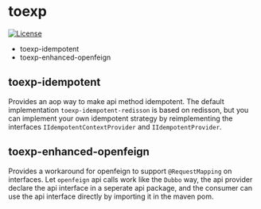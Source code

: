 # toexp

[![License](https://img.shields.io/badge/License-Apache_2.0-blue.svg)](https://opensource.org/licenses/Apache-2.0)

- toexp-idempotent
- toexp-enhanced-openfeign

## toexp-idempotent

Provides an aop way to make api method idempotent.
The default implementation `toexp-idempotent-redisson` is based on redisson,
but you can implement your own idempotent strategy by reimplementing the interfaces `IIdempotentContextProvider` and
`IIdempotentProvider`.

## toexp-enhanced-openfeign

Provides a workaround for openfeign to support `@RequestMapping` on interfaces.
Let `openfeign` api calls work like the `Dubbo` way, the api provider declare the api interface in a seperate api package, 
and the consumer can use the api interface directly by importing it in the maven pom. 
